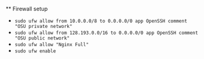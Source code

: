 ** Firewall setup
- `sudo ufw allow from 10.0.0.0/8 to 0.0.0.0/0 app OpenSSH comment "OSU private network"`
- `sudo ufw allow from 128.193.0.0/16 to 0.0.0.0/0 app OpenSSH comment "OSU public network"`
- `sudo ufw allow "Nginx Full"`
- `sudo ufw enable`

